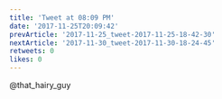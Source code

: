 ```yaml
---
title: 'Tweet at 08:09 PM'
date: '2017-11-25T20:09:42'
prevArticle: '2017-11-25_tweet-2017-11-25-18-42-30'
nextArticle: '2017-11-30_tweet-2017-11-30-18-24-45'
retweets: 0
likes: 0
---
```

@that_hairy_guy
